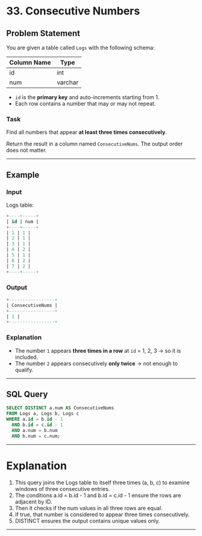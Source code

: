# 33. Consecutive Numbers

## Problem Statement

You are given a table called `Logs` with the following schema:

| Column Name | Type    |
|-------------|---------|
| id          | int     |
| num         | varchar |

- `id` is the **primary key** and auto-increments starting from 1.
- Each row contains a number that may or may not repeat.

### Task

Find all numbers that appear **at least three times consecutively**.

Return the result in a column named `ConsecutiveNums`. The output order does not matter.

---

## Example

### Input

Logs table:
```sql
+----+-----+
| id | num |
+----+-----+
| 1 | 1 |
| 2 | 1 |
| 3 | 1 |
| 4 | 2 |
| 5 | 1 |
| 6 | 2 |
| 7 | 2 |
+----+-----+
```

### Output
```sql
+-----------------+
| ConsecutiveNums |
+-----------------+
| 1 |
+-----------------+
```

### Explanation

- The number `1` appears **three times in a row** at `id` = 1, 2, 3 → so it is included.
- The number `2` appears consecutively **only twice** → not enough to qualify.

---

## SQL Query 

```sql
SELECT DISTINCT a.num AS ConsecutiveNums
FROM Logs a, Logs b, Logs c
WHERE a.id = b.id - 1
  AND b.id = c.id - 1
  AND a.num = b.num
  AND b.num = c.num;
```
---
# Explanation
1. This query joins the Logs table to itself three times (a, b, c) to examine windows of three consecutive entries.
2. The conditions a.id = b.id - 1 and b.id = c.id - 1 ensure the rows are adjacent by ID.
3. Then it checks if the num values in all three rows are equal.
4. If true, that number is considered to appear three times consecutively.
5. DISTINCT ensures the output contains unique values only.

---

